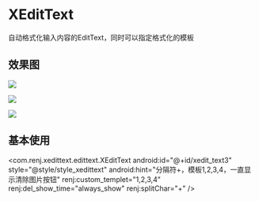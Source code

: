 # XEditText
自动格式化输入内容的EditText，同时可以指定格式化的模板

## 效果图
![](https://github.com/itrenjunhua/XEditText/raw/master/image1.gif)

![](https://github.com/itrenjunhua/XEditText/raw/master/image2.gif)

![](https://github.com/itrenjunhua/XEditText/raw/master/image3.gif)

## 基本使用

<com.renj.xedittext.edittext.XEditText
        android:id="@+id/xedit_text3"
        style="@style/style_xedittext"
        android:hint="分隔符+，模板1,2,3,4，一直显示清除图片按钮"
        renj:custom_templet="1,2,3,4"
        renj:del_show_time="always_show"
        renj:splitChar="+" />
